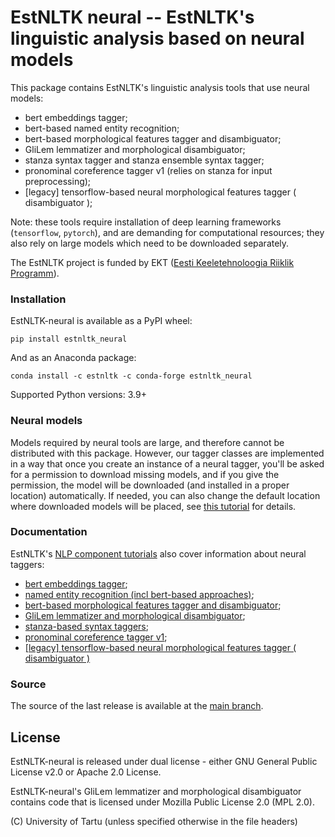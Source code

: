 EstNLTK neural -- EstNLTK's linguistic analysis based on neural models
===========================================================================

This package contains EstNLTK's linguistic analysis tools that use neural models:

* bert embeddings tagger;
* bert-based named entity recognition;
* bert-based morphological features tagger and disambiguator;
* GliLem lemmatizer and morphological disambiguator;
* stanza syntax tagger and stanza ensemble syntax tagger;
* pronominal coreference tagger v1 (relies on stanza for input preprocessing);
* [legacy] tensorflow-based neural morphological features tagger ( disambiguator );

Note: these tools require installation of deep learning frameworks (`tensorflow`, `pytorch`), and are demanding for computational resources; they also rely on large models which need to be downloaded separately. 

The EstNLTK project is funded by EKT ([Eesti Keeletehnoloogia Riiklik Programm](https://www.keeletehnoloogia.ee/)).

### Installation

EstNLTK-neural is available as a PyPI wheel:  

```
pip install estnltk_neural
```

And as an Anaconda package:

```
conda install -c estnltk -c conda-forge estnltk_neural
```

Supported Python versions: 3.9+

### Neural models

Models required by neural tools are large, and therefore cannot be distributed with this package. 
However, our tagger classes are implemented in a way that once you create an instance of a neural tagger, you'll be asked  for a permission to download missing models, and if you give the permission, the model will be downloaded (and installed in a proper location) automatically. 
If needed, you can also change the default location where downloaded models will be placed, see [this tutorial](https://github.com/estnltk/estnltk/blob/main/tutorials/basics/estnltk_resources.ipynb) for details.

### Documentation

EstNLTK's [NLP component tutorials](https://github.com/estnltk/estnltk/tree/main/tutorials/nlp_pipeline) also cover information about neural taggers:

* [bert embeddings tagger](https://github.com/estnltk/estnltk/blob/main/tutorials/nlp_pipeline/E_embeddings/bert_embeddings_tagger.ipynb);
* [named entity recognition (incl bert-based approaches)](https://github.com/estnltk/estnltk/blob/main/tutorials/nlp_pipeline/D_information_extraction/02_named_entities.ipynb);
* [bert-based morphological features tagger and disambiguator](https://github.com/estnltk/estnltk/blob/main/tutorials/nlp_pipeline/B_morphology/08_bert_based_morph_tagger.ipynb);
* [GliLem lemmatizer and morphological disambiguator](https://github.com/estnltk/estnltk/blob/main/tutorials/nlp_pipeline/B_morphology/08_glilem_lemmatizer_and_disambiguator.ipynb);
* [stanza-based syntax taggers](https://github.com/estnltk/estnltk/blob/main/tutorials/nlp_pipeline/C_syntax/03_syntactic_analysis_with_stanza.ipynb);
* [pronominal coreference tagger v1](https://github.com/estnltk/estnltk/blob/main/tutorials/nlp_pipeline/D_information_extraction/04_pronominal_coreference.ipynb);
* [\[legacy\] tensorflow-based neural morphological features tagger ( disambiguator )](https://github.com/estnltk/estnltk/blob/main/tutorials/nlp_pipeline/B_morphology/08_neural_morph_tagger_py37.ipynb)


### Source

The source of the last release is available at the [main branch](https://github.com/estnltk/estnltk/tree/main/estnltk_neural).

## License

EstNLTK-neural is released under dual license - either GNU General Public License v2.0 or Apache 2.0 License. 

EstNLTK-neural's GliLem lemmatizer and morphological disambiguator contains code that is licensed under Mozilla Public License 2.0 (MPL 2.0).

(C) University of Tartu (unless specified otherwise in the file headers)